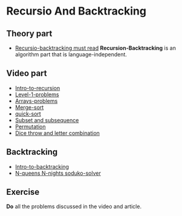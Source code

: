 # Recursio And Backtracking

## Theory part
- [Recursio-backtracking must read](https://www.geeksforgeeks.org/complete-guide-to-recursion-and-backtracking/)
**Recursion-Backtracking** is an algorithm part that is language-independent.

## Video part
- [Intro-to-recursion](https://youtu.be/M2uO2nMT0Bk?si=iL0qyXxDEf2RpUBV)
- [Level-1-problems](https://youtu.be/JxILxTwHukM?si=T4lBzKg2pwCNFNSM)
- [Arrays-problems](https://youtu.be/sTdiMLom00U?si=3unPpgJNKqCtqJko)
- [Merge-sort](https://youtu.be/iKGAgWdgoRk?si=io-zHbH6b7CPrwX1)
- [quick-sort](https://youtu.be/Z8svOqamag8?si=W8a7Pvo44JO8Zp8e)
- [Subset and subsequence](https://youtu.be/gdifkIwCJyg?si=br8DW1KGFC24a79l)
- [Permutation](https://youtu.be/gDGw0cvFXPQ?si=JNpe9nzvAtV3SFLa)
- [Dice throw and letter combination](https://youtu.be/9ByWqPzfXDU?si=8hNpuiQ7qPsSywrZ)

## Backtracking
- [Intro-to-backtracking](https://youtu.be/zg5v2rlV1tM?si=T46nyPy2JzFYD9GD)
- [N-queens N-nights soduko-solver](https://youtu.be/nC1rbW2YSz0?si=TIcmxLM3-B-dd5Kx)


## Exercise 
**Do** all the problems discussed in the video and article.

